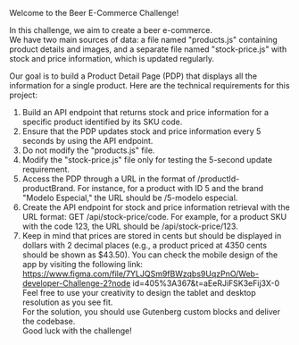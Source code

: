 Welcome to the Beer E-Commerce Challenge! 

In this challenge, we aim to create a beer e-commerce.  
We have two main sources of data: a file named "products.js" containing product details and 
images, and a separate file named "stock-price.js" with stock and price information, which is 
updated regularly. 

Our goal is to build a Product Detail Page (PDP) that displays all the information for a single 
product. Here are the technical requirements for this project: 

1. Build an API endpoint that returns stock and price information for a specific product 
identified by its SKU code. 
2. Ensure that the PDP updates stock and price information every 5 seconds by using the 
API endpoint. 
3. Do not modify the "products.js" file. 
4. Modify the "stock-price.js" file only for testing the 5-second update requirement. 
5. Access the PDP through a URL in the format of /productId-productBrand. For instance, 
for a product with ID 5 and the brand "Modelo Especial," the URL should be /5-modelo
especial. 
6. Create the API endpoint for stock and price information retrieval with the URL format: 
GET /api/stock-price/code. For example, for a product SKU with the code 123, the URL 
should be /api/stock-price/123. 
7. Keep in mind that prices are stored in cents but should be displayed in dollars with 2 
decimal places (e.g., a product priced at 4350 cents should be shown as $43.50). 
You can check the mobile design of the app by visiting the following link: 
https://www.figma.com/file/7YLJQSm9fBWzqbs9UqzPnO/Web-developer-Challenge-2?node
id=405%3A367&t=aEeRJiFSK3eFij3X-0  
Feel free to use your creativity to design the tablet and desktop resolution as you see fit.  
For the solution, you should use Gutenberg custom blocks and deliver the codebase.  
Good luck with the challenge! 
